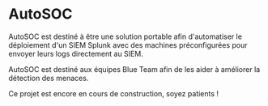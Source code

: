 # AutoSOC
AutoSOC est destiné à être une solution portable afin d'automatiser le déploiement d'un SIEM Splunk avec des machines préconfigurées pour envoyer leurs logs directement au SIEM.

AutoSOC est destiné aux équipes Blue Team afin de les aider à améliorer la détection des menaces.

Ce projet est encore en cours de construction, soyez patients ! 

